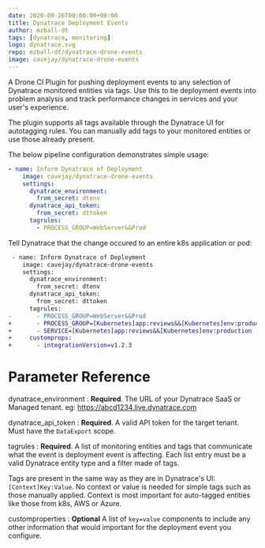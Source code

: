 ```yaml
---
date: 2020-09-26T00:00:00+00:00
title: Dynatrace Deployment Events
author: mzball-dt
tags: [dynatrace, monitoring]
logo: dynatrace.svg
repo: mzball-dt/dynatrace-drone-events
image: cavejay/dynatrace-drone-events
---
```


A Drone CI Plugin for pushing deployment events to any selection of Dynatrace monitored entities via tags.
Use this to tie deployment events into problem analysis and track performance changes in services and your user's experience.

The plugin supports all tags available through the Dynatrace UI for autotagging rules.
You can manually add tags to your monitored entities or use those already present.

The below pipeline configuration demonstrates simple usage:

```yaml
- name: Inform Dynatrace of Deployment
    image: cavejay/dynatrace-drone-events
    settings:
      dynatrace_environment:
        from_secret: dtenv
      dynatrace_api_token:
        from_secret: dttoken
      tagrules:
        - PROCESS_GROUP=WebServer&&Prod
```

Tell Dynatrace that the change occured to an entire k8s application or pod:

```diff
 - name: Inform Dynatrace of Deployment
    image: cavejay/dynatrace-drone-events
    settings:
      dynatrace_environment:
        from_secret: dtenv
      dynatrace_api_token:
        from_secret: dttoken
      tagrules:
-       - PROCESS_GROUP=WebServer&&Prod
+       - PROCESS_GROUP=[Kubernetes]app:reviews&&[Kubernetes]env:production
+       - SERVICE=[Kubernetes]app:reviews&&[Kubernetes]env:production
+     customprops:
+       - integrationVersion=v1.2.3
```

# Parameter Reference

dynatrace_environment
: **Required**. The URL of your Dynatrace SaaS or Managed tenant.
eg: https://abcd1234.live.dynatrace.com

dynatrace_api_token
: **Required**.
A valid API token for the target tenant.
Must have the `DataExport` scope.

tagrules
: **Required**.
A list of monitoring entities and tags that communicate what the event is deployment event is affecting.
Each list entry must be a valid Dynatrace entity type and a filter made of tags.

Tags are present in the same way as they are in Dynatrace's UI: `[Context]Key:Value`. No context or value is needed for simple tags such as those manually applied. Context is most important for auto-tagged entities like those from k8s, AWS or Azure.

customproperties
: **Optional**
A list of `key=value` components to include any other information that would important for the deployment event you configure.
